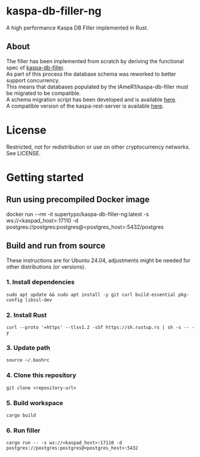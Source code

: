 # kaspa-db-filler-ng
A high performance Kaspa DB Filler implemented in Rust.  

## About
The filler has been implemented from scratch by deriving the functional spec of [kaspa-db-filler](https://github.com/lAmeR1/kaspa-db-filler).  
As part of this process the database schema was reworked to better support concurrency.  
This means that databases populated by the lAmeR1/kaspa-db-filler must be migrated to be compatible.  
A schema migration script has been developed and is available [here](https://github.com/supertypo/kaspa-db-filler-migration).  
A compatible version of the kaspa-rest-server is available [here](https://github.com/kaspa-ng/kaspa-rest-server).

# License
Restricted, not for redistribution or use on other cryptocurrency networks. See LICENSE.

# Getting started

## Run using precompiled Docker image
docker run --rm -it supertypo/kaspa-db-filler-ng:latest -s ws://<kaspad_host>:17110 -d postgres://postgres:postgres@<postgres_host>:5432/postgres

## Build and run from source
These instructions are for Ubuntu 24.04, adjustments might be needed for other distributions (or versions). 

### 1. Install dependencies
```shell
sudo apt update && sudo apt install -y git curl build-essential pkg-config libssl-dev
```

### 2. Install Rust
```shell
curl --proto '=https' --tlsv1.2 -sSf https://sh.rustup.rs | sh -s -- -y
```

### 3. Update path
```shell
source ~/.bashrc
```

### 4. Clone this repository
```shell
git clone <repository-url>
```

### 5. Build workspace
```shell
cargo build
```

### 6. Run filler
```shell
cargo run -- -s ws://<kaspad_host>:17110 -d postgres://postgres:postgres@<postgres_host>:5432
```
